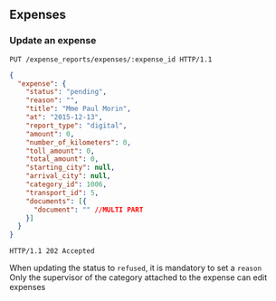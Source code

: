 ## Expenses

### Update an expense

```http
PUT /expense_reports/expenses/:expense_id HTTP/1.1
```

```json
{
  "expense": {
    "status": "pending",
    "reason": "",
    "title": "Mme Paul Morin",
    "at": "2015-12-13",
    "report_type": "digital",
    "amount": 0,
    "number_of_kilometers": 0,
    "toll_amount": 0,
    "total_amount": 0,
    "starting_city": null,
    "arrival_city": null,
    "category_id": 1006,
    "transport_id": 5,
    "documents": [{
      "document": "" //MULTI PART
    }]
  }
}
```

```http
HTTP/1.1 202 Accepted
```

<aside class="notice">
  When updating the status to <code>refused</code>, it is mandatory to set a <code>reason</code>
</aside>

<aside class="warning">
  Only the supervisor of the category attached to the expense can edit expenses
</aside>
